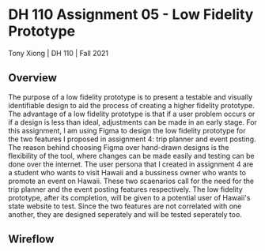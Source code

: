 # DH 110 Assignment 05 - Low Fidelity Prototype
Tony Xiong | DH 110 | Fall 2021
## Overview
The purpose of a low fidelity prototype is to present a testable and visually identifiable design to aid the process of creating a higher fidelity prototype. The advantage of a low fidelity prototype is that if a user problem occurs or if a design is less than ideal, adjustments can be made in an early stage. For this assignment, I am using Figma to design the low fidelity prototype for the two features I proposed in assignment 4: trip planner and event posting. The reason behind choosing Figma over hand-drawn designs is the flexibility of the tool, where changes can be made easily and testing can be done over the internet. The user persona that I created in assignment 4 are a student who wants to visit Hawaii and a bussiness owner who wants to promote an event on Hawaii. These two scaenarios call for the need for the trip planner and the event posting features respectively. The low fidelity prototype, after its completion, will be given to a potential user of Hawaii's state website to test. Since the two features are not correlated with one another, they are designed seperately and will be tested seperately too.
## Wireflow
